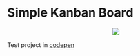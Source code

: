 # Simple Kanban Board
<p align="center">
  <img src="https://media.giphy.com/media/d8EZiz3EwBGrTPYP92/giphy.gif">
</p>

Test project in [codepen](https://codepen.io/rhuangabrielsantos/full/eYpwOOv)
